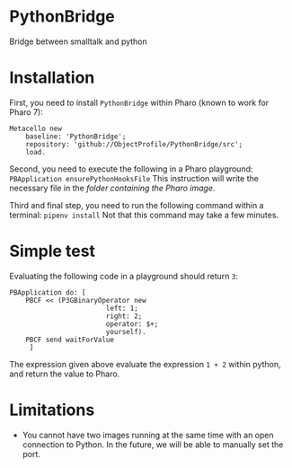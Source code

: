 # PythonBridge
 Bridge between smalltalk and python

# Installation

First, you need to install `PythonBridge` within Pharo (known to work for Pharo 7):
```Smalltalk
Metacello new
    baseline: 'PythonBridge';
    repository: 'github://ObjectProfile/PythonBridge/src';
    load.
``` 

Second, you need to execute the following in a Pharo playground:
`PBApplication ensurePythonHooksFile`
This instruction will write the necessary file in the _folder containing the Pharo image_.

Third and final step, you need to run the following command within a terminal:
`pipenv install`
Not that this command may take a few minutes.


# Simple test

Evaluating the following code in a playground should return `3`:
```Smalltalk
PBApplication do: [ 
	PBCF << (P3GBinaryOperator new
						left: 1;
						right: 2;
						operator: $+;
						yourself).
	PBCF send waitForValue
	 ]
```

The expression given above evaluate the expression `1 + 2` within python, and return the value to Pharo.

# Limitations

- You cannot have two images running at the same time with an open connection to Python. In the future, we will be able to manually set the port.
